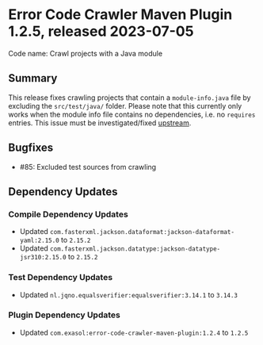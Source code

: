 # Error Code Crawler Maven Plugin 1.2.5, released 2023-07-05

Code name: Crawl projects with a Java module

## Summary

This release fixes crawling projects that contain a `module-info.java` file by excluding the `src/test/java/` folder. Please note that this currently only works when the module info file contains no dependencies, i.e. no `requires` entries. This issue must be investigated/fixed [upstream](https://github.com/INRIA/spoon/issues/5324).

## Bugfixes

* #85: Excluded test sources from crawling

## Dependency Updates

### Compile Dependency Updates

* Updated `com.fasterxml.jackson.dataformat:jackson-dataformat-yaml:2.15.0` to `2.15.2`
* Updated `com.fasterxml.jackson.datatype:jackson-datatype-jsr310:2.15.0` to `2.15.2`

### Test Dependency Updates

* Updated `nl.jqno.equalsverifier:equalsverifier:3.14.1` to `3.14.3`

### Plugin Dependency Updates

* Updated `com.exasol:error-code-crawler-maven-plugin:1.2.4` to `1.2.5`
